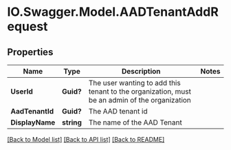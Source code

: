 # IO.Swagger.Model.AADTenantAddRequest
## Properties

Name | Type | Description | Notes
------------ | ------------- | ------------- | -------------
**UserId** | **Guid?** | The user wanting to add this tenant to the organization, must be an admin of the organization | 
**AadTenantId** | **Guid?** | The AAD tenant id | 
**DisplayName** | **string** | The name of the AAD Tenant | 

[[Back to Model list]](../README.md#documentation-for-models) [[Back to API list]](../README.md#documentation-for-api-endpoints) [[Back to README]](../README.md)

